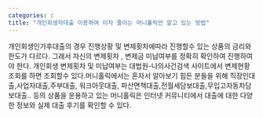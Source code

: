 ```yaml
---
categories: c
title: "개인회생자대출 이용하여 이자 줄이는 머니홀릭만 알고 있는 방법"
---
```

개인회생인가후대출의 경우 진행상황 및 변제횟차에따라 진행할수 있는 상품의 금리와 한도가 다르다. 그래서 자신의 변제횟차 , 변제금 미납여부를 정확히 확인하여 진행하여야 한다. 개인회생 변제횟차 및 미납여부는 대법원-나의사건검색 사이트에서 변제현황조회를 하면 조회할수 있다.머니홀릭에서는 혼자서 알아보기 힘든 분들을 위해 직장인대출,사업자대출,주부대출, 워크아웃대출, 파산면책대출,전월세담보대출,무입고자동차담보대출.. 등의 상품을 운용하고 있는 머니홀릭은 인터넷 커뮤니티에서 대출에 대한 다양한 정보와 실제 대출 후기를 확인할 수 있다.